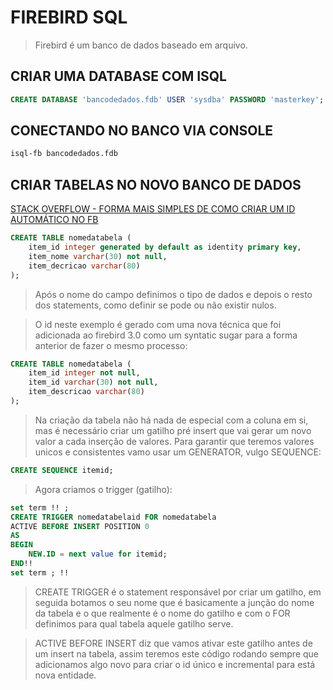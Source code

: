 # FIREBIRD SQL

> Firebird é um banco de dados baseado em arquivo.

## CRIAR UMA DATABASE COM ISQL

```sql
CREATE DATABASE 'bancodedados.fdb' USER 'sysdba' PASSWORD 'masterkey';
```

## CONECTANDO NO BANCO VIA CONSOLE

```bash
isql-fb bancodedados.fdb
```

## CRIAR TABELAS NO NOVO BANCO DE DADOS

[STACK OVERFLOW - FORMA MAIS SIMPLES DE COMO CRIAR UM ID AUTOMÁTICO NO FB](https://stackoverflow.com/questions/34553826/easiest-way-to-create-an-auto-increment-field-in-firebird-database)

```sql
CREATE TABLE nomedatabela (
	item_id integer generated by default as identity primary key,
	item_nome varchar(30) not null,
	item_decricao varchar(80)
);
```

> Após o nome do campo definimos o tipo de dados e depois o resto dos statements, como definir se pode ou não existir nulos.

> O id neste exemplo é gerado com uma nova técnica que foi adicionada ao firebird 3.0 como um syntatic sugar para a forma anterior de fazer o mesmo processo:

```sql
CREATE TABLE nomedatabela (
	item_id integer not null,
	item_id varchar(30) not null,
	item_descricao varchar(80)
);
```

> Na criação da tabela não há nada de especial com a coluna em si, mas é necessário criar um gatilho pré insert que vai gerar um novo valor a cada inserção de valores. Para garantir que teremos valores unicos e consistentes vamo usar um GENERATOR, vulgo SEQUENCE:

```sql
CREATE SEQUENCE itemid;
```

> Agora criamos o trigger (gatilho):

```sql
set term !! ;
CREATE TRIGGER nomedatabelaid FOR nomedatabela
ACTIVE BEFORE INSERT POSITION 0
AS
BEGIN
	NEW.ID = next value for itemid;
END!!
set term ; !!
```

> CREATE TRIGGER é o statement responsável por criar um gatilho, em seguida botamos o seu nome que é basicamente a junção do nome da tabela e o que realmente é o nome do gatilho e com o FOR definimos para qual tabela aquele gatilho serve.

> ACTIVE BEFORE INSERT diz que vamos ativar este gatilho antes de um insert na tabela, assim teremos este código rodando sempre que adicionamos algo novo para criar o id único e incremental para está nova entidade.
